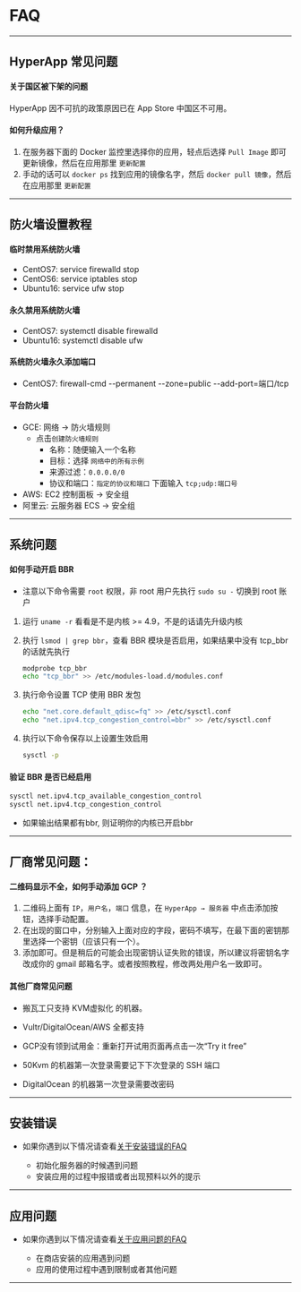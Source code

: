 # FAQ

----

## HyperApp 常见问题


#### 关于国区被下架的问题


HyperApp 因不可抗的政策原因已在 App Store 中国区不可用。


#### **如何升级应用？**

1. 在服务器下面的 Docker 监控里选择你的应用，轻点后选择 `Pull Image` 即可更新镜像，然后在应用那里 `更新配置`
2. 手动的话可以 `docker ps` 找到应用的镜像名字，然后 `docker pull 镜像`，然后在应用那里 `更新配置`

----

## 防火墙设置教程

#### 临时禁用系统防火墙

  - CentOS7: service firewalld stop
  - CentOS6: service iptables stop
  - Ubuntu16: service ufw stop

#### 永久禁用系统防火墙

  - CentOS7: systemctl disable firewalld
  - Ubuntu16: systemctl disable ufw

#### 系统防火墙永久添加端口

  - CentOS7: firewall-cmd --permanent --zone=public --add-port=端口/tcp

#### 平台防火墙

  - GCE: 网络 → 防火墙规则
    - 点击`创建防火墙规则`
      - 名称：随便输入一个名称
      - 目标：选择 `网络中的所有示例`
      - 来源过滤：`0.0.0.0/0`
      - 协议和端口：`指定的协议和端口` 下面输入 `tcp;udp:端口号`
  - AWS: EC2 控制面板 → 安全组
  - 阿里云: 云服务器 ECS → 安全组

----

## 系统问题

#### 如何手动开启 BBR

* 注意以下命令需要 `root` 权限，非 root 用户先执行 `sudo su -` 切换到 root 账户

1. 运行 `uname -r` 看看是不是内核 >= 4.9，不是的话请先升级内核

2. 执行 `lsmod | grep bbr`，查看 BBR 模块是否启用，如果结果中没有 tcp_bbr 的话就先执行

   ```sh
   modprobe tcp_bbr
   echo "tcp_bbr" >> /etc/modules-load.d/modules.conf
   ```

3. 执行命令设置 TCP 使用 BBR 发包

   ```sh
   echo "net.core.default_qdisc=fq" >> /etc/sysctl.conf
   echo "net.ipv4.tcp_congestion_control=bbr" >> /etc/sysctl.conf
   ```

4. 执行以下命令保存以上设置生效启用 

   ```sh
   sysctl -p
   ```

#### 验证 BBR 是否已经启用

```sh
sysctl net.ipv4.tcp_available_congestion_control
sysctl net.ipv4.tcp_congestion_control
```

* 如果输出结果都有bbr, 则证明你的内核已开启bbr

----

## 厂商常见问题：

#### 二维码显示不全，如何手动添加 GCP ？

1. 二维码上面有 `IP`，`用户名`，`端口` 信息，在 `HyperApp → 服务器` 中点击添加按钮，选择手动配置。
2. 在出现的窗口中，分别输入上面对应的字段，密码不填写，在最下面的密钥那里选择一个密钥（应该只有一个）。
3. 添加即可。但是稍后的可能会出现密钥认证失败的错误，所以建议将密钥名字改成你的 gmail 邮箱名字。或者按照教程，修改两处用户名一致即可。

#### 其他厂商常见问题

* 搬瓦工只支持 KVM虚拟化 的机器。

* Vultr/DigitalOcean/AWS 全都支持

* GCP没有领到试用金：重新打开试用页面再点击一次“Try it free”

* 50Kvm 的机器第一次登录需要记下下次登录的 SSH 端口

* DigitalOcean 的机器第一次登录需要改密码

----

## 安装错误

* 如果你遇到以下情况请查看[关于安装错误的FAQ](FAQ-Error.md)

  * 初始化服务器的时候遇到问题
  * 安装应用的过程中报错或者出现预料以外的提示
----

## 应用问题

* 如果你遇到以下情况请查看[关于应用问题的FAQ](FAQ-App.md)

  * 在商店安装的应用遇到问题
  * 应用的使用过程中遇到限制或者其他问题

----


